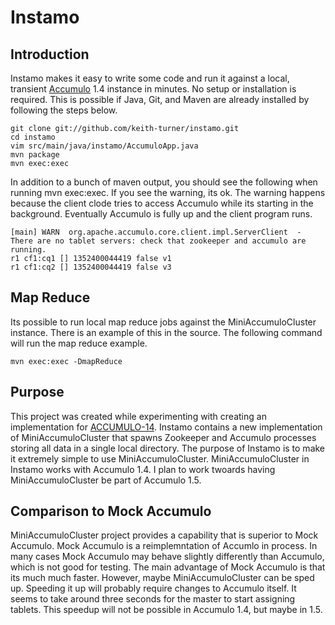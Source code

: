 Instamo
=======

Introduction
-----------

Instamo makes it easy to write some code and run it against a local, transient
[Accumulo](http://accumulo.apache.org) 1.4 instance in minutes.  No setup or
installation is required.  This is possible if Java, Git, and Maven are already
installed by following the steps below.

```
git clone git://github.com/keith-turner/instamo.git
cd instamo
vim src/main/java/instamo/AccumuloApp.java
mvn package
mvn exec:exec
```

In addition to a bunch of maven output, you should see the following when
running mvn exec:exec.  If you see the warning, its ok.  The warning happens
because the client clode tries to access Accumulo while its starting in the
background.  Eventually Accumulo is fully up and the client program runs.

```
[main] WARN  org.apache.accumulo.core.client.impl.ServerClient  - There are no tablet servers: check that zookeeper and accumulo are running.
r1 cf1:cq1 [] 1352400044419 false v1
r1 cf1:cq2 [] 1352400044419 false v3
```

Map Reduce
----------

Its possible to run local map reduce jobs against the MiniAccumuloCluster instance.   There is an example of this in the source.  The following command will run the map reduce example.

```
mvn exec:exec -DmapReduce
```

Purpose
-------

This project was created while experimenting with creating an implementation
for [ACCUMULO-14](https://issues.apache.org/jira/browse/ACCUMULO-14).  Instamo
contains a new implementation of MiniAccumuloCluster that spawns Zookeeper and
Accumulo processes storing all data in a single local directory.  The purpose
of Instamo is to make it extremely simple to use MiniAccumuloCluster.
MiniAccumuloCluster in Instamo works with Accumulo 1.4.  I plan to work twoards
having MiniAccumuloCluster be part of Accumulo 1.5.

Comparison to Mock Accumulo
--------------------------

MiniAccumuloCluster project provides a capability that is superior to Mock
Accumulo.  Mock Accumulo is a reimplemntation of Accumlo in process.  In many
cases Mock Accumulo may behave slightly differently than Accumulo, which is not
good for testing.   The main advantage of Mock Accumulo is that its much much
faster.  However, maybe MiniAccumuloCluster can be sped up.  Speeding it up
will probably require changes to Accumulo itself.  It seems to take around
three seconds for the master to start assigning tablets.  This speedup will not
be possible in Accumulo 1.4, but maybe in 1.5.

